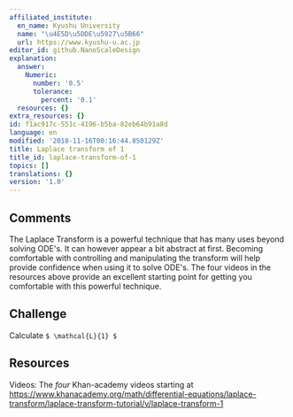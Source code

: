 ```yaml
---
affiliated_institute:
  en_name: Kyushu University
  name: "\u4E5D\u5DDE\u5927\u5B66"
  url: https://www.kyushu-u.ac.jp
editor_id: github.NanoScaleDesign
explanation:
  answer:
    Numeric:
      number: '0.5'
      tolerance:
        percent: '0.1'
  resources: {}
extra_resources: {}
id: f1ac917c-551c-4196-b5ba-82eb64b91a8d
language: en
modified: '2018-11-16T00:16:44.850129Z'
title: Laplace transform of 1
title_id: laplace-transform-of-1
topics: []
translations: {}
version: '1.0'
---
```


## Comments
The Laplace Transform is a powerful technique that has many uses beyond solving ODE's. It can however appear a bit abstract at first. Becoming comfortable with controlling and manipulating the transform will help provide confidence when using it to solve ODE's. The four videos in the resources above provide an excellent starting point for getting you comfortable with this powerful technique.

## Challenge
Calculate `$ \mathcal{L}{1} $`

## Resources
Videos: The *four* Khan-academy videos starting at https://www.khanacademy.org/math/differential-equations/laplace-transform/laplace-transform-tutorial/v/laplace-transform-1
